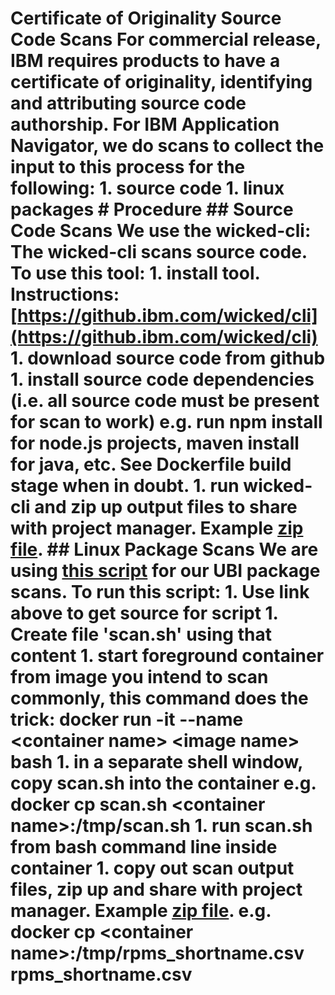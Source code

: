 # Certificate of Originality Source Code Scans For commercial release, IBM requires products to have a certificate of originality, identifying and attributing source code authorship. For IBM Application Navigator, we do scans to collect the input to this process for the following: 1. source code 1. linux packages # Procedure ## Source Code Scans We use the wicked-cli: The wicked-cli scans source code. To use this tool: 1. install tool. Instructions: [https://github.ibm.com/wicked/cli](https://github.ibm.com/wicked/cli) 1. download source code from github 1. install source code dependencies (i.e. all source code must be present for scan to work) e.g. run npm install for node.js projects, maven install for java, etc. See Dockerfile build stage when in doubt. 1. run wicked-cli and zip up output files to share with project manager. Example [zip file](https://github.ibm.com/WASCloudPrivate/roadmap-convergence/files/365290/wicked-scans.zip). ## Linux Package Scans We are using [this script](https://github.ibm.com/WASCloudPrivate/roadmap-convergence/issues/703#issuecomment-11667772) for our UBI package scans. To run this script: 1. Use link above to get source for script 1. Create file 'scan.sh' using that content 1. start foreground container from image you intend to scan commonly, this command does the trick: docker run -it --name &lt;container name&gt; &lt;image name&gt; bash 1. in a separate shell window, copy scan.sh into the container e.g. docker cp scan.sh &lt;container name&gt;:/tmp/scan.sh 1. run scan.sh from bash command line inside container 1. copy out scan output files, zip up and share with project manager. Example [zip file](https://github.ibm.com/WASCloudPrivate/roadmap-convergence/files/363736/linux.scans.zip). e.g. docker cp &lt;container name&gt;:/tmp/rpms_shortname.csv rpms_shortname.csv
